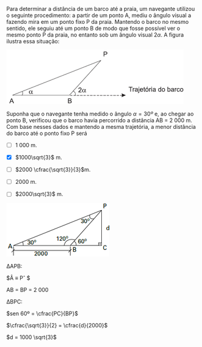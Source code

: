 

Para determinar a distância de um barco até a praia, um navegante utilizou o seguinte procedimento: a partir de um ponto A, mediu o ângulo visual a fazendo mira em um ponto fixo P da praia. Mantendo o barco no mesmo sentido, ele seguiu até um ponto B de modo que fosse possível ver o mesmo ponto P da praia, no entanto sob um ângulo visual $2 \alpha$. A figura ilustra essa situação:

![](30c34503-7116-6808-d5e9-1ed56aaa22c0.png)

Suponha que o navegante tenha medido o ângulo $\alpha = 30º$ e, ao chegar ao ponto B, verificou que o barco havia percorrido a distância AB = 2 000 m. Com base nesses dados e mantendo a mesma trajetória, a menor distância do barco até o ponto fixo P será



- [ ] 1 000 m.
- [x] $1000\sqrt{3}$ m.
- [ ] $2000 \cfrac{\sqrt{3}}{3}$m.
- [ ] 2000 m.
- [ ] $2000\sqrt{3}$ m.


![](a8c37db8-719b-c7ed-4314-af307c22a545.png)

ΔAPB:

$Â ≡ Pˆ $

AB = BP = 2 000

ΔBPC:

$sen 60º = \cfrac{PC}{BP}$

$\cfrac{\sqrt{3}}{2} = \cfrac{d}{2000}$

$d = 1000 \sqrt{3}$
